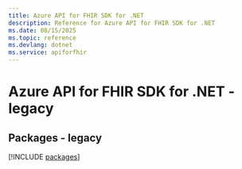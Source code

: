 ```yaml
---
title: Azure API for FHIR SDK for .NET
description: Reference for Azure API for FHIR SDK for .NET
ms.date: 08/15/2025
ms.topic: reference
ms.devlang: dotnet
ms.service: apiforfhir
---
```

# Azure API for FHIR SDK for .NET - legacy
## Packages - legacy
[!INCLUDE [packages](api-for-fhir-index.md)]